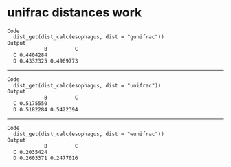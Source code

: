 # unifrac distances work

    Code
      dist_get(dist_calc(esophagus, dist = "gunifrac"))
    Output
                B         C
      C 0.4404284          
      D 0.4332325 0.4969773

---

    Code
      dist_get(dist_calc(esophagus, dist = "unifrac"))
    Output
                B         C
      C 0.5175550          
      D 0.5182284 0.5422394

---

    Code
      dist_get(dist_calc(esophagus, dist = "wunifrac"))
    Output
                B         C
      C 0.2035424          
      D 0.2603371 0.2477016

